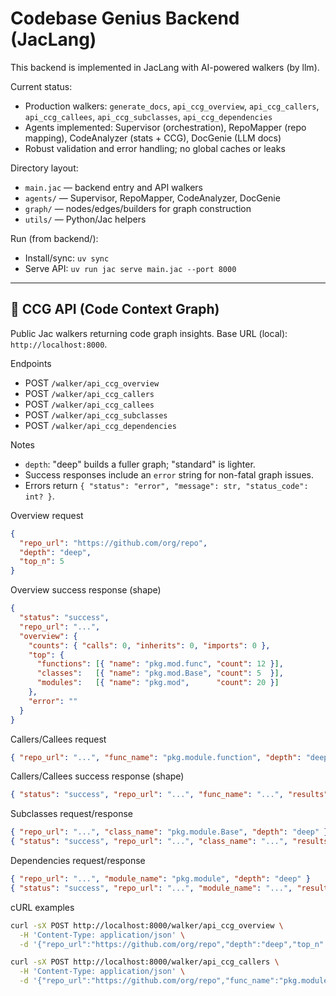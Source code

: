 # Codebase Genius Backend (JacLang)

This backend is implemented in JacLang with AI-powered walkers (by llm).

Current status:
- Production walkers: `generate_docs`, `api_ccg_overview`, `api_ccg_callers`, `api_ccg_callees`, `api_ccg_subclasses`, `api_ccg_dependencies`
- Agents implemented: Supervisor (orchestration), RepoMapper (repo mapping), CodeAnalyzer (stats + CCG), DocGenie (LLM docs)
- Robust validation and error handling; no global caches or leaks

Directory layout:
- `main.jac` — backend entry and API walkers
- `agents/` — Supervisor, RepoMapper, CodeAnalyzer, DocGenie
- `graph/` — nodes/edges/builders for graph construction
- `utils/` — Python/Jac helpers

Run (from backend/):
- Install/sync: `uv sync`
- Serve API: `uv run jac serve main.jac --port 8000`



---

## 🧭 CCG API (Code Context Graph)

Public Jac walkers returning code graph insights. Base URL (local): `http://localhost:8000`.

Endpoints
- POST `/walker/api_ccg_overview`
- POST `/walker/api_ccg_callers`
- POST `/walker/api_ccg_callees`
- POST `/walker/api_ccg_subclasses`
- POST `/walker/api_ccg_dependencies`

Notes
- `depth`: "deep" builds a fuller graph; "standard" is lighter.
- Success responses include an `error` string for non-fatal graph issues.
- Errors return `{ "status": "error", "message": str, "status_code": int? }`.

Overview request
```json
{
  "repo_url": "https://github.com/org/repo",
  "depth": "deep",
  "top_n": 5
}
```
Overview success response (shape)
```json
{
  "status": "success",
  "repo_url": "...",
  "overview": {
    "counts": { "calls": 0, "inherits": 0, "imports": 0 },
    "top": {
      "functions": [{ "name": "pkg.mod.func", "count": 12 }],
      "classes":   [{ "name": "pkg.mod.Base", "count": 5  }],
      "modules":   [{ "name": "pkg.mod",      "count": 20 }]
    },
    "error": ""
  }
}
```

Callers/Callees request
```json
{ "repo_url": "...", "func_name": "pkg.module.function", "depth": "deep" }
```
Callers/Callees success response (shape)
```json
{ "status": "success", "repo_url": "...", "func_name": "...", "results": [ { "name": "pkg.a.caller" }, "pkg.b.other" ], "error": "" }
```

Subclasses request/response
```json
{ "repo_url": "...", "class_name": "pkg.module.Base", "depth": "deep" }
{ "status": "success", "repo_url": "...", "class_name": "...", "results": [ { "name": "pkg.module.Child" } ], "error": "" }
```

Dependencies request/response
```json
{ "repo_url": "...", "module_name": "pkg.module", "depth": "deep" }
{ "status": "success", "repo_url": "...", "module_name": "...", "results": [ { "name": "pkg.other" } ], "error": "" }
```

cURL examples
```bash
curl -sX POST http://localhost:8000/walker/api_ccg_overview \
  -H 'Content-Type: application/json' \
  -d '{"repo_url":"https://github.com/org/repo","depth":"deep","top_n":5}' | jq

curl -sX POST http://localhost:8000/walker/api_ccg_callers \
  -H 'Content-Type: application/json' \
  -d '{"repo_url":"https://github.com/org/repo","func_name":"pkg.module.func","depth":"deep"}' | jq
```

